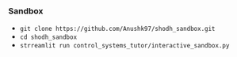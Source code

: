 ### Sandbox

- ```git clone https://github.com/Anushk97/shodh_sandbox.git```
- ```cd shodh_sandbox```
- ```strreamlit run control_systems_tutor/interactive_sandbox.py```